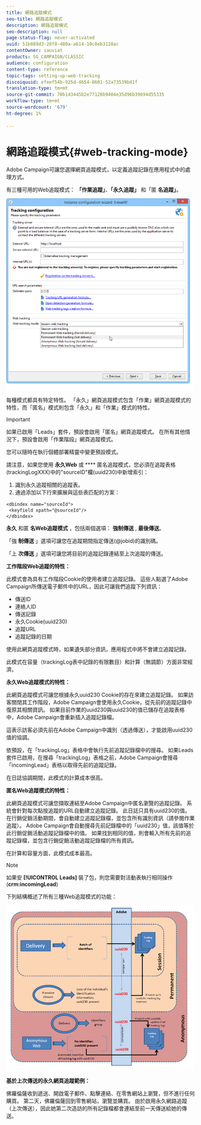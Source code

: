 ```yaml
---
title: 網路追蹤模式
seo-title: 網路追蹤模式
description: 網路追蹤模式
seo-description: null
page-status-flag: never-activated
uuid: 51b889d3-28f8-480a-a614-10c8eb3128ac
contentOwner: sauviat
products: SG_CAMPAIGN/CLASSIC
audience: configuration
content-type: reference
topic-tags: setting-up-web-tracking
discoiquuid: efeef54b-925d-4654-8601-52a73539b41f
translation-type: tm+mt
source-git-commit: 70b143445b2e77128b9404e35d96b39694d55335
workflow-type: tm+mt
source-wordcount: '679'
ht-degree: 1%

---
```



# 網路追蹤模式{#web-tracking-mode}

Adobe Campaign可讓您選擇網頁追蹤模式，以定義追蹤記錄在應用程式中的處理方式。

有三種可用的Web追蹤模式： **「作業追蹤」**、**「永久追蹤」** 和「匿 **名追蹤」**。

![](assets/s_ncs_install_deployment_wiz_tracking_mode.png)

每種模式都具有特定特性。 「永久」網頁追蹤模式包含「作業」網頁追蹤模式的特性，而「匿名」模式則包含「永久」和「作業」模式的特性。

>[!IMPORTANT]
>
>如果已啟用「Leads」套件，預設會啟用「匿名」網頁追蹤模式。 在所有其他情況下，預設會啟用「作業階段」網頁追蹤模式。
>
>您可以隨時在執行個體部署精靈中變更預設模式。

請注意，如果您使用 **永久Web** 或 **** 匿名追蹤模式，您必須在追蹤表格(trackingLogXXX)中的&quot;sourceID&quot;欄(uuid230)中新增索引：

1. 識別永久追蹤相關的追蹤表。
1. 通過添加以下行來擴展與這些表匹配的方案：

```
<dbindex name="sourceId">
 <keyfield xpath="@sourceId"/>
</dbindex>
```

**永久** 和匿 **名Web追蹤模式** ，包括兩個選項： **強制傳送** , **最後傳送**。

「強 **制傳送** 」選項可讓您在追蹤期間指定傳送(@jobid)的識別碼。

「上 **次傳送** 」選項可讓您將目前的追蹤記錄連結至上次追蹤的傳送。

**工作階段Web追蹤的特性：**

此模式會為具有工作階段Cookie的使用者建立追蹤記錄。 這些人點選了Adobe Campaign所傳送電子郵件中的URL，因此可讓我們追蹤下列資訊：

* 傳送ID
* 連絡人ID
* 傳送記錄
* 永久Cookie(uuid230)
* 追蹤URL
* 追蹤記錄的日期

使用此網頁追蹤模式時，如果遺失部分資訊，應用程式中將不會建立追蹤記錄。

此模式在容量（trackingLog表中記錄的有限數目）和計算（無調節）方面非常經濟。

**永久Web追蹤模式的特性：**

此網頁追蹤模式可讓您根據永久uuid230 Cookie的存在來建立追蹤記錄。 如果訪客關閉其工作階段，Adobe Campaign會使用永久Cookie，從先前的追蹤記錄中復原其相關資訊。 如果目前作業的uuid230與uuid230的值已儲存在追蹤表格中，Adobe Campaign會重新插入追蹤記錄檔。

這表示訪客必須先前在Adobe Campaign中識別（透過傳送），才能啟用uuid230值的協調。

依預設，在「trackingLog」表格中會執行先前追蹤記錄檔中的搜尋。 如果Leads套件已啟用，在搜尋「trackingLog」表格之前，Adobe Campaign會搜尋「incomingLead」表格以取得先前的追蹤記錄。

在日誌協調期間，此模式的計算成本很高。

**匿名Web追蹤模式的特性：**

此網頁追蹤模式可讓您擷取連結至Adobe Campaign中匿名瀏覽的追蹤記錄。 系統會針對每次點按追蹤的URL自動建立追蹤記錄。 此日誌只具有uuid230的值。 在行銷促銷活動期間，會自動建立追蹤記錄檔，並包含所有識別資訊（請參閱作業追蹤）。 Adobe Campaign會自動搜尋先前記錄檔中的「uuid230」值，該值等於此行銷促銷活動追蹤記錄檔中的值。 如果找到相同的值，則會輸入所有先前的追蹤記錄檔，並包含行銷促銷活動追蹤記錄檔的所有資訊。

在計算和容量方面，此模式成本最高。

>[!NOTE]
>
>如果安 **[!UICONTROL Leads]** 裝了包，則您需要對活動表執行相同操作(**crm:incomingLead**)

下列結構概述了所有三種Web追蹤模式的功能：

![](assets/s_ncs_install_deployment_wiz_tracking_schema_mode.png)

**基於上次傳送的永久網頁追蹤範例：**

佛羅倫薩收到遞送、開啟電子郵件、點擊連結、在零售網站上瀏覽，但不進行任何購買。 第二天，佛羅倫薩回到零售網站，瀏覽並購買。 由於啟用永久網路追蹤（上次傳送），因此她第二次造訪的所有記錄檔都會連結至前一天傳送給她的傳送。
